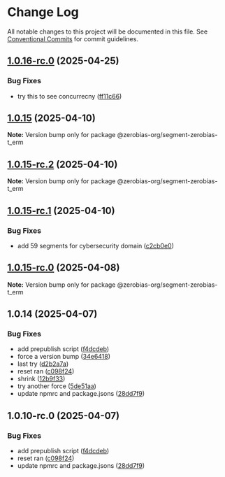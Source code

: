 # Change Log

All notable changes to this project will be documented in this file.
See [Conventional Commits](https://conventionalcommits.org) for commit guidelines.

## [1.0.16-rc.0](https://github.com/zerobias-org/segment/compare/@zerobias-org/segment-zerobias-t_erm@1.0.15...@zerobias-org/segment-zerobias-t_erm@1.0.16-rc.0) (2025-04-25)


### Bug Fixes

* try this to see concurrecny ([ff11c66](https://github.com/zerobias-org/segment/commit/ff11c66d67cb9f185098fd640d4139178d29ae22))





## [1.0.15](https://github.com/zerobias-org/segment/compare/@zerobias-org/segment-zerobias-t_erm@1.0.15-rc.2...@zerobias-org/segment-zerobias-t_erm@1.0.15) (2025-04-10)

**Note:** Version bump only for package @zerobias-org/segment-zerobias-t_erm





## [1.0.15-rc.2](https://github.com/zerobias-org/segment/compare/@zerobias-org/segment-zerobias-t_erm@1.0.15-rc.1...@zerobias-org/segment-zerobias-t_erm@1.0.15-rc.2) (2025-04-10)

**Note:** Version bump only for package @zerobias-org/segment-zerobias-t_erm





## [1.0.15-rc.1](https://github.com/zerobias-org/segment/compare/@zerobias-org/segment-zerobias-t_erm@1.0.15-rc.0...@zerobias-org/segment-zerobias-t_erm@1.0.15-rc.1) (2025-04-10)


### Bug Fixes

* add 59 segments for cybersecurity domain ([c2cb0e0](https://github.com/zerobias-org/segment/commit/c2cb0e0c1f1eabb51d7f5a6ae6db98c1516fcdbe))





## [1.0.15-rc.0](https://github.com/zerobias-org/segment/compare/@zerobias-org/segment-zerobias-t_erm@1.0.14...@zerobias-org/segment-zerobias-t_erm@1.0.15-rc.0) (2025-04-08)

**Note:** Version bump only for package @zerobias-org/segment-zerobias-t_erm





## 1.0.14 (2025-04-07)


### Bug Fixes

* add prepublish  script ([f4dcdeb](https://github.com/zerobias-org/segment/commit/f4dcdebd8680d01e015ebc89587a9f70d641afe4))
* force a version bump ([34e6418](https://github.com/zerobias-org/segment/commit/34e6418d078a9f5caf40c511a89dcf0bdb606dc7))
* last try ([d2b2a7a](https://github.com/zerobias-org/segment/commit/d2b2a7afeca45e2d7ca0beaa1e1bed46a09a82c4))
* reset ran ([c098f24](https://github.com/zerobias-org/segment/commit/c098f240eaf5c840d8c595e05e0ad4eee510fe71))
* shrink ([12b9f33](https://github.com/zerobias-org/segment/commit/12b9f3366b3d0b69018a20f5b5f01d86ad87753f))
* try another force ([5de51aa](https://github.com/zerobias-org/segment/commit/5de51aa6220d857f3e235e2a0c7557b40ee8e5e3))
* update npmrc and package.jsons ([28dd7f9](https://github.com/zerobias-org/segment/commit/28dd7f9ea06676c82b88aabf586f5bb6b974bf3b))





## 1.0.10-rc.0 (2025-04-07)


### Bug Fixes

* add prepublish  script ([f4dcdeb](https://github.com/zerobias-org/segment/commit/f4dcdebd8680d01e015ebc89587a9f70d641afe4))
* reset ran ([c098f24](https://github.com/zerobias-org/segment/commit/c098f240eaf5c840d8c595e05e0ad4eee510fe71))
* update npmrc and package.jsons ([28dd7f9](https://github.com/zerobias-org/segment/commit/28dd7f9ea06676c82b88aabf586f5bb6b974bf3b))

